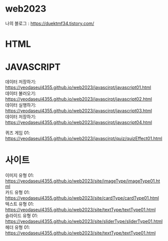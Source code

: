 # web2023

나의 블로그 : https://duektmf34.tistory.com/

# HTML

# JAVASCRIPT
데이터 저장하기: https://yeodaseul4355.github.io/web2023/javascirpt/javascript01.html   
데이터 불러오기: https://yeodaseul4355.github.io/web2023/javascirpt/javascript02.html   
데이터 실행하기: https://yeodaseul4355.github.io/web2023/javascirpt/javascript03.html   
데이터 저장하기: https://yeodaseul4355.github.io/web2023/javascirpt/javascript04.html      

퀴즈 게임 01: https://yeodaseul4355.github.io/web2023/javascirpt/quiz/quizEffect01.html   

# 사이트
이미지 유형 01: https://yeodaseul4355.github.io/web2023/site/imageType/imageType01.html   
카드 유형 01: https://yeodaseul4355.github.io/web2023/site/cardType/cardType01.html   
텍스트 유형 01: https://yeodaseul4355.github.io/web2023/site/textType/textType01.html   
슬라이드 유형 01: https://yeodaseul4355.github.io/web2023/site/sliderType/sliderType01.html   
헤더 유형 01: https://yeodaseul4355.github.io/web2023/site/textType/textType01.html

